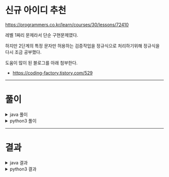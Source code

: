 # 신규 아이디 추천
https://programmers.co.kr/learn/courses/30/lessons/72410

레벨 1짜리 문제라서 단순 구현문제였다.

하지만 2단계의 특정 문자만 허용하는 검증작업을 정규식으로 처리하기위해 정규식을 다시 조금 공부했다.

도움이 많이 된 블로그를 아래 첨부한다.

- https://coding-factory.tistory.com/529

----

# 풀이

<details>
<summary>java 풀이</summary>

```java
class Solution {
    public String solution(String new_id) {
        String answer = "";
        
        // 1단계 new_id의 모든 대문자를 대응되는 소문자로 치환합니다.
        new_id = new_id.toLowerCase();

        // 2단계 new_id에서 알파벳 소문자, 숫자, 빼기(-), 밑줄(_), 마침표(.)를 제외한 모든 문자를 제거합니다.
        new_id = new_id.replaceAll("[^a-z0-9\\-_\\.]", "");

        // 3단계 new_id에서 마침표(.)가 2번 이상 연속된 부분을 하나의 마침표(.)로 치환합니다.
        while(new_id.contains("..")) {
            new_id = new_id.replace("..", ".");
        }

        // 4단계 new_id에서 마침표(.)가 처음이나 끝에 위치한다면 제거합니다.
        if (new_id.charAt(0) == '.') {
            new_id = new_id.substring(1);
        }
        if (new_id.length() >= 2 && new_id.charAt(new_id.length()-1) == '.') {
            new_id = new_id.substring(0, new_id.length()-1);
        }

        // 5단계 new_id가 빈 문자열이라면, new_id에 "a"를 대입합니다.
        if (new_id.isEmpty()) new_id = "a";

        // 6단계 new_id의 길이가 16자 이상이면, new_id의 첫 15개의 문자를 제외한 나머지 문자들을 모두 제거합니다.
        //      만약 제거 후 마침표(.)가 new_id의 끝에 위치한다면 끝에 위치한 마침표(.) 문자를 제거합니다.
        if (new_id.length() >= 16) {
            new_id = new_id.substring(0, 15);

            if (new_id.charAt(new_id.length()-1) == '.') {
                new_id = new_id.substring(0, 14);
            }
        }

        // 7단계 new_id의 길이가 2자 이하라면, new_id의 마지막 문자를 new_id의 길이가 3이 될 때까지 반복해서 끝에 붙입니다.
        while(new_id.length() <= 2) {
            new_id += new_id.substring(new_id.length()-1);            
        }
        
        answer = new_id;
        
        return answer;
    }
}
```

</details>

<details>
<summary>python3 풀이</summary>

```python
import re


def removeFirstDot(str):
    target_str = str

    if target_str.startswith('.'):
        target_str = str[1:]

    return target_str


def removeLastDot(str):
    target_str = str

    if target_str.endswith('.'):
        target_str = target_str[0:-1]

    return target_str


def solution(new_id):
    answer = ''

    # 1단계 new_id의 모든 대문자를 대응되는 소문자로 치환합니다.
    new_id = new_id.lower()

    # 2단계 new_id에서 알파벳 소문자, 숫자, 빼기(-), 밑줄(_), 마침표(.)를 제외한 모든 문자를 제거합니다.
    new_id = re.sub(r'[^a-zA-Z0-9\-_\.]', '', new_id)

    # 3단계 new_id에서 마침표(.)가 2번 이상 연속된 부분을 하나의 마침표(.)로 치환합니다.
    new_id = re.sub(r'[\.]{2,}', '.', new_id)

    # 4단계 new_id에서 마침표(.)가 처음이나 끝에 위치한다면 제거합니다.
    new_id = removeFirstDot(new_id)
    new_id = removeLastDot(new_id)

    # 5단계 new_id가 빈 문자열이라면, new_id에 "a"를 대입합니다.\
    if new_id == '':
        new_id = 'a'

    # 6단계 new_id의 길이가 16자 이상이면, new_id의 첫 15개의 문자를 제외한 나머지 문자들을 모두 제거합니다.
    #    만약 제거 후 마침표(.)가 new_id의 끝에 위치한다면 끝에 위치한 마침표(.) 문자를 제거합니다.
    if len(new_id) >= 16:
        new_id = new_id[:15]
        new_id = removeLastDot(new_id)

    # 7단계 new_id의 길이가 2자 이하라면, new_id의 마지막 문자를 new_id의 길이가 3이 될 때까지 반복해서 끝에 붙입니다.
    if len(new_id) <= 2:
        repeat_count = 3 - len(new_id)

        new_id = new_id + (new_id[-1:] * repeat_count)
    print(new_id)

    return new_id
```

</details>



----

# 결과

<details>
<summary>java 결과</summary>
<div id="output" class="console-output tab-pane fade in active show"><pre class="console-content"><div></div><div class="console-heading">채점을 시작합니다.</div><div class="console-message">정확성  테스트</div><table class="console-test-group" data-category="correctness"><tbody><tr data-testcase-id="88114"><td valign="top" class="td-label">테스트 1 <span>〉</span></td><td class="result passed">통과 (0.15ms, 75.3MB)</td></tr><tr data-testcase-id="88115"><td valign="top" class="td-label">테스트 2 <span>〉</span></td><td class="result passed">통과 (1.81ms, 73.8MB)</td></tr><tr data-testcase-id="88116"><td valign="top" class="td-label">테스트 3 <span>〉</span></td><td class="result passed">통과 (1.58ms, 75.4MB)</td></tr><tr data-testcase-id="88117"><td valign="top" class="td-label">테스트 4 <span>〉</span></td><td class="result passed">통과 (0.16ms, 76.5MB)</td></tr><tr data-testcase-id="88118"><td valign="top" class="td-label">테스트 5 <span>〉</span></td><td class="result passed">통과 (0.19ms, 71.5MB)</td></tr><tr data-testcase-id="88119"><td valign="top" class="td-label">테스트 6 <span>〉</span></td><td class="result passed">통과 (0.16ms, 68.6MB)</td></tr><tr data-testcase-id="88120"><td valign="top" class="td-label">테스트 7 <span>〉</span></td><td class="result passed">통과 (0.12ms, 77.3MB)</td></tr><tr data-testcase-id="88121"><td valign="top" class="td-label">테스트 8 <span>〉</span></td><td class="result passed">통과 (0.25ms, 73MB)</td></tr><tr data-testcase-id="88122"><td valign="top" class="td-label">테스트 9 <span>〉</span></td><td class="result passed">통과 (1.17ms, 69.1MB)</td></tr><tr data-testcase-id="88123"><td valign="top" class="td-label">테스트 10 <span>〉</span></td><td class="result passed">통과 (0.12ms, 76.2MB)</td></tr><tr data-testcase-id="88124"><td valign="top" class="td-label">테스트 11 <span>〉</span></td><td class="result passed">통과 (0.13ms, 73.9MB)</td></tr><tr data-testcase-id="88125"><td valign="top" class="td-label">테스트 12 <span>〉</span></td><td class="result passed">통과 (0.27ms, 71.9MB)</td></tr><tr data-testcase-id="88126"><td valign="top" class="td-label">테스트 13 <span>〉</span></td><td class="result passed">통과 (1.62ms, 83.2MB)</td></tr><tr data-testcase-id="88127"><td valign="top" class="td-label">테스트 14 <span>〉</span></td><td class="result passed">통과 (0.17ms, 77.6MB)</td></tr><tr data-testcase-id="88128"><td valign="top" class="td-label">테스트 15 <span>〉</span></td><td class="result passed">통과 (0.22ms, 74.2MB)</td></tr><tr data-testcase-id="88129"><td valign="top" class="td-label">테스트 16 <span>〉</span></td><td class="result passed">통과 (0.35ms, 73.2MB)</td></tr><tr data-testcase-id="88130"><td valign="top" class="td-label">테스트 17 <span>〉</span></td><td class="result passed">통과 (0.93ms, 72.4MB)</td></tr><tr data-testcase-id="88131"><td valign="top" class="td-label">테스트 18 <span>〉</span></td><td class="result passed">통과 (1.34ms, 75.3MB)</td></tr><tr data-testcase-id="88132"><td valign="top" class="td-label">테스트 19 <span>〉</span></td><td class="result passed">통과 (2.18ms, 78.5MB)</td></tr><tr data-testcase-id="88133"><td valign="top" class="td-label">테스트 20 <span>〉</span></td><td class="result passed">통과 (2.52ms, 76.3MB)</td></tr><tr data-testcase-id="88134"><td valign="top" class="td-label">테스트 21 <span>〉</span></td><td class="result passed">통과 (1.95ms, 77MB)</td></tr><tr data-testcase-id="88135"><td valign="top" class="td-label">테스트 22 <span>〉</span></td><td class="result passed">통과 (4.02ms, 73.8MB)</td></tr><tr data-testcase-id="88136"><td valign="top" class="td-label">테스트 23 <span>〉</span></td><td class="result passed">통과 (2.25ms, 74.4MB)</td></tr><tr data-testcase-id="88137"><td valign="top" class="td-label">테스트 24 <span>〉</span></td><td class="result passed">통과 (1.07ms, 75.8MB)</td></tr><tr data-testcase-id="88138"><td valign="top" class="td-label">테스트 25 <span>〉</span></td><td class="result passed">통과 (1.34ms, 74.7MB)</td></tr><tr data-testcase-id="88139"><td valign="top" class="td-label">테스트 26 <span>〉</span></td><td class="result passed">통과 (1.40ms, 77.3MB)</td></tr></tbody></table><div class="console-heading">채점 결과</div><div class="console-message">정확성: 100.0</div><div class="console-message">합계: 100.0 / 100.0</div></pre></div>
</details>

<details>
<summary>python3 결과</summary>
<div id="output" class="console-output tab-pane fade in active show"><pre class="console-content"><div></div><div class="console-heading">채점을 시작합니다.</div><div class="console-message">정확성  테스트</div><table class="console-test-group" data-category="correctness"><tbody><tr data-testcase-id="88114"><td valign="top" class="td-label">테스트 1 <span>〉</span></td><td class="result passed">통과 (0.16ms, 10.3MB)</td></tr><tr data-testcase-id="88115"><td valign="top" class="td-label">테스트 2 <span>〉</span></td><td class="result passed">통과 (0.21ms, 10.5MB)</td></tr><tr data-testcase-id="88116"><td valign="top" class="td-label">테스트 3 <span>〉</span></td><td class="result passed">통과 (0.16ms, 10.3MB)</td></tr><tr data-testcase-id="88117"><td valign="top" class="td-label">테스트 4 <span>〉</span></td><td class="result passed">통과 (0.15ms, 10.3MB)</td></tr><tr data-testcase-id="88118"><td valign="top" class="td-label">테스트 5 <span>〉</span></td><td class="result passed">통과 (0.23ms, 10.4MB)</td></tr><tr data-testcase-id="88119"><td valign="top" class="td-label">테스트 6 <span>〉</span></td><td class="result passed">통과 (0.18ms, 10.3MB)</td></tr><tr data-testcase-id="88120"><td valign="top" class="td-label">테스트 7 <span>〉</span></td><td class="result passed">통과 (0.23ms, 10.4MB)</td></tr><tr data-testcase-id="88121"><td valign="top" class="td-label">테스트 8 <span>〉</span></td><td class="result passed">통과 (0.19ms, 10.4MB)</td></tr><tr data-testcase-id="88122"><td valign="top" class="td-label">테스트 9 <span>〉</span></td><td class="result passed">통과 (0.22ms, 10.4MB)</td></tr><tr data-testcase-id="88123"><td valign="top" class="td-label">테스트 10 <span>〉</span></td><td class="result passed">통과 (0.25ms, 10.4MB)</td></tr><tr data-testcase-id="88124"><td valign="top" class="td-label">테스트 11 <span>〉</span></td><td class="result passed">통과 (0.22ms, 10.3MB)</td></tr><tr data-testcase-id="88125"><td valign="top" class="td-label">테스트 12 <span>〉</span></td><td class="result passed">통과 (0.17ms, 10.4MB)</td></tr><tr data-testcase-id="88126"><td valign="top" class="td-label">테스트 13 <span>〉</span></td><td class="result passed">통과 (0.16ms, 10.3MB)</td></tr><tr data-testcase-id="88127"><td valign="top" class="td-label">테스트 14 <span>〉</span></td><td class="result passed">통과 (0.16ms, 10.4MB)</td></tr><tr data-testcase-id="88128"><td valign="top" class="td-label">테스트 15 <span>〉</span></td><td class="result passed">통과 (0.18ms, 10.4MB)</td></tr><tr data-testcase-id="88129"><td valign="top" class="td-label">테스트 16 <span>〉</span></td><td class="result passed">통과 (0.23ms, 10.3MB)</td></tr><tr data-testcase-id="88130"><td valign="top" class="td-label">테스트 17 <span>〉</span></td><td class="result passed">통과 (0.18ms, 10.3MB)</td></tr><tr data-testcase-id="88131"><td valign="top" class="td-label">테스트 18 <span>〉</span></td><td class="result passed">통과 (0.20ms, 10.3MB)</td></tr><tr data-testcase-id="88132"><td valign="top" class="td-label">테스트 19 <span>〉</span></td><td class="result passed">통과 (0.22ms, 10.4MB)</td></tr><tr data-testcase-id="88133"><td valign="top" class="td-label">테스트 20 <span>〉</span></td><td class="result passed">통과 (0.45ms, 10.3MB)</td></tr><tr data-testcase-id="88134"><td valign="top" class="td-label">테스트 21 <span>〉</span></td><td class="result passed">통과 (0.35ms, 10.3MB)</td></tr><tr data-testcase-id="88135"><td valign="top" class="td-label">테스트 22 <span>〉</span></td><td class="result passed">통과 (0.26ms, 10.4MB)</td></tr><tr data-testcase-id="88136"><td valign="top" class="td-label">테스트 23 <span>〉</span></td><td class="result passed">통과 (0.25ms, 10.5MB)</td></tr><tr data-testcase-id="88137"><td valign="top" class="td-label">테스트 24 <span>〉</span></td><td class="result passed">통과 (0.17ms, 10.3MB)</td></tr><tr data-testcase-id="88138"><td valign="top" class="td-label">테스트 25 <span>〉</span></td><td class="result passed">통과 (0.18ms, 10.4MB)</td></tr><tr data-testcase-id="88139"><td valign="top" class="td-label">테스트 26 <span>〉</span></td><td class="result passed">통과 (0.17ms, 10.3MB)</td></tr></tbody></table><div class="console-heading">채점 결과</div><div class="console-message">정확성: 100.0</div><div class="console-message">합계: 100.0 / 100.0</div></pre></div>
</details>
